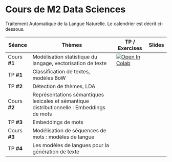 # Cours de M2 Data Sciences

Traitement Automatique de la Langue Naturelle. Le calendrier est décrit ci-dessous.

| Séance | Thèmes | TP / Exercises | Slides |
|---|---|---|---| 
| Cours **#1** | Modélisation statistique du langage, vectorisation de texte | [![Open In Colab](https://colab.research.google.com/assets/colab-badge.svg)](https://colab.research.google.com/github/AntoineSimoulin/m2-data-sciences/blob/master/Cours%201%20-%20Loi%20Zipf/Fr%C3%A9quences%20des%20mots.ipynb) | <a href="https://www.qries.com/"> <img src=https://www.svgrepo.com/show/255820/ppt.svg width="15" height="15"></a> |
| TP **#1** | Classification de textes, modèles BoW | |
| TP **#2** | Détection de thèmes, LDA | | |
| Cours **#2** | Représentations sémantiques lexicales et sémantique distributionnelle : Embeddings de mots | |
| TP **#3** | Embeddings de mots | | |
| Cours **#3** | Modélisation de séquences de mots : modèles de langue | | |
| TP **#4** | Les modèles de langues pour la génération de texte | | |
